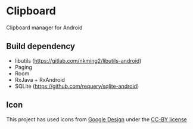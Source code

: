 # Clipboard
Clipboard manager for Android

## Build dependency
- libutils (https://gitlab.com/nkming2/libutils-android)
- Paging
- Room
- RxJava + RxAndroid
- SQLite (https://github.com/requery/sqlite-android)

## Icon
This project has used icons from [Google Design](https://material.io/icons/) under the [CC-BY license](https://creativecommons.org/licenses/by/4.0/)
